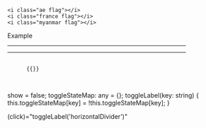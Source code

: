 <div class="ui existing segment"><pre><code class="code xml"><span class="tag">&lt;<span class="title">i</span> <span class="attribute">class</span>=<span class="value">"ae flag"</span>&gt;</span><span class="tag">&lt;/<span class="title">i</span>&gt;</span>
<span class="tag">&lt;<span class="title">i</span> <span class="attribute">class</span>=<span class="value">"france flag"</span>&gt;</span><span class="tag">&lt;/<span class="title">i</span>&gt;</span>
<span class="tag">&lt;<span class="title">i</span> <span class="attribute">class</span>=<span class="value">"myanmar flag"</span>&gt;</span><span class="tag">&lt;/<span class="title">i</span>&gt;</span></code></pre></div>



<div *ngIf="toggleStateMap['']" class="ui label" style="width: 80%;"> Example 
  <hr>
  <hr>
  <pre>
    <code>
      {{}}
    </code>
  </pre>
</div>

show = false;
toggleStateMap: any = {};
toggleLabel(key: string) {
  this.toggleStateMap[key] = !this.toggleStateMap[key];
}

(click)="toggleLabel('horizontalDivider')"
